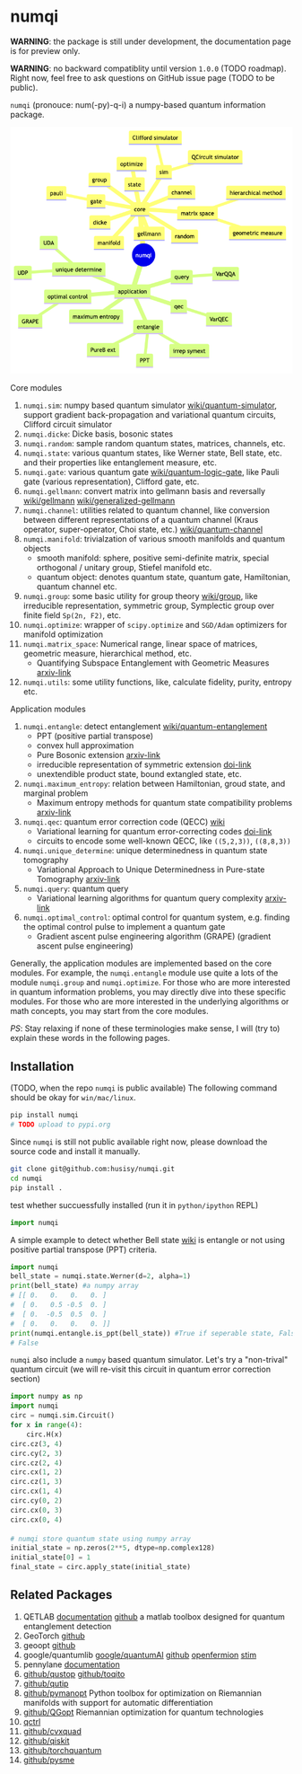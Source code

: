 # numqi

**WARNING**: the package is still under development, the documentation page is for preview only.

**WARNING**: no backward compatiblity until version `1.0.0` (TODO roadmap). Right now, feel free to ask questions on GitHub issue page (TODO to be public).

`numqi` (pronouce: num(-py)-q-i) a numpy-based quantum information package.

![project-structure](data/project-structure.png)

Core modules

1. `numqi.sim`: numpy based quantum simulator [wiki/quantum-simulator](https://en.wikipedia.org/wiki/Quantum_simulator), support gradient back-propagation and variational quantum circuits, Clifford circuit simulator
2. `numqi.dicke`: Dicke basis, bosonic states
3. `numqi.random`: sample random quantum states, matrices, channels, etc.
4. `numqi.state`: various quantum states, like Werner state, Bell state, etc. and their properties like entanglement measure, etc.
5. `numqi.gate`: various quantum gate [wiki/quantum-logic-gate](https://en.wikipedia.org/wiki/Quantum_logic_gate), like Pauli gate (various representation), Clifford gate, etc.
6. `numqi.gellmann`: convert matrix into gellmann basis and reversally [wiki/gellmann](https://en.wikipedia.org/wiki/Gell-Mann_matrices) [wiki/generalized-gellmann](https://en.wikipedia.org/wiki/Generalizations_of_Pauli_matrices)
7. `numqi.channel`: utilities related to quantum channel, like conversion between different representations of a quantum channel (Kraus operator, super-operator, Choi state, etc.) [wiki/quantum-channel](https://en.wikipedia.org/wiki/Quantum_channel)
8. `numqi.manifold`: trivialzation of various smooth manifolds and quantum objects
    * smooth manifold: sphere, positive semi-definite matrix, special orthogonal / unitary group, Stiefel manifold etc.
    * quantum object: denotes quantum state, quantum gate, Hamiltonian, quantum channel etc.
9. `numqi.group`: some basic utility for group theory [wiki/group](https://en.wikipedia.org/wiki/Group_(mathematics)), like irreducible representation, symmetric group, Symplectic group over finite field `Sp(2n, F2)`, etc.
10. `numqi.optimize`: wrapper of `scipy.optimize` and `SGD/Adam` optimizers for manifold optimization
11. `numqi.matrix_space`: Numerical range, linear space of matrices, geometric measure, hierarchical method, etc.
     * Quantifying Subspace Entanglement with Geometric Measures [arxiv-link](https://arxiv.org/abs/2311.10353)
12. `numqi.utils`: some utility functions, like, calculate fidelity, purity, entropy etc.

Application modules

1. `numqi.entangle`: detect entanglement [wiki/quantum-entanglement](https://en.wikipedia.org/wiki/Quantum_entanglement)
    * PPT (positive partial transpose)
    * convex hull approximation
    * Pure Bosonic extension [arxiv-link](https://arxiv.org/abs/2209.10934)
    * irreducible representation of symmetric extension [doi-link](https://doi.org/10.3390/e25101425)
    * unextendible product state, bound extangled state, etc.
2. `numqi.maximum_entropy`: relation between Hamiltonian, groud state, and marginal problem
    * Maximum entropy methods for quantum state compatibility problems [arxiv-link](https://arxiv.org/abs/2207.11645)
3. `numqi.qec`: quantum error correction code (QECC) [wiki](https://en.wikipedia.org/wiki/Quantum_error_correction)
    * Variational learning for quantum error-correcting codes [doi-link](https://doi.org/10.22331/q-2022-10-06-828)
    * circuits to encode some well-known QECC, like `((5,2,3))`, `((8,8,3))`
4. `numqi.unique_determine`: unique determinedness in quantum state tomography
    * Variational Approach to Unique Determinedness in Pure-state Tomography [arxiv-link](https://arxiv.org/abs/2305.10811)
5. `numqi.query`: quantum query
    * Variational learning algorithms for quantum query complexity [arxiv-link](https://arxiv.org/abs/2205.07449)
6. `numqi.optimal_control`: optimal control for quantum system, e.g. finding the optimal control pulse to implement a quantum gate
    * Gradient ascent pulse engineering algorithm (GRAPE) (gradient ascent pulse engineering)

Generally, the application modules are implemented based on the core modules. For example, the `numqi.entangle` module use quite a lots of the module `numqi.group` and `numqi.optimize`. For those who are more interested in quantum information problems, you may directly dive into these specific modules. For those who are more interested in the underlying algorithms or math concepts, you may start from the core modules.

*PS*: Stay relaxing if none of these terminologies make sense, I will (try to) explain these words in the following pages.

## Installation

(TODO, when the repo `numqi` is public available) The following command should be okay for `win/mac/linux`.

```bash
pip install numqi
# TODO upload to pypi.org
```

Since `numqi` is still not public available right now, please download the source code and install it manually.

```bash
git clone git@github.com:husisy/numqi.git
cd numqi
pip install .
```

test whether succuessfully installed (run it in `python/ipython` REPL)

```python
import numqi
```

A simple example to detect whether Bell state [wiki](https://en.wikipedia.org/wiki/Bell_state) is entangle or not using positive partial transpose (PPT) criteria.

```python
import numqi
bell_state = numqi.state.Werner(d=2, alpha=1)
print(bell_state) #a numpy array
# [[ 0.   0.   0.   0. ]
#  [ 0.   0.5 -0.5  0. ]
#  [ 0.  -0.5  0.5  0. ]
#  [ 0.   0.   0.   0. ]]
print(numqi.entangle.is_ppt(bell_state)) #True if seperable state, False is entangle state (small probability also return True)
# False
```

`numqi` also include a `numpy` based quantum simulator. Let's try a "non-trival" quantum circuit (we will re-visit this circuit in quantum error correction section)

```python
import numpy as np
import numqi
circ = numqi.sim.Circuit()
for x in range(4):
    circ.H(x)
circ.cz(3, 4)
circ.cy(2, 3)
circ.cz(2, 4)
circ.cx(1, 2)
circ.cz(1, 3)
circ.cx(1, 4)
circ.cy(0, 2)
circ.cx(0, 3)
circ.cx(0, 4)

# numqi store quantum state using numpy array
initial_state = np.zeros(2**5, dtype=np.complex128)
initial_state[0] = 1
final_state = circ.apply_state(initial_state)
```

## Related Packages

1. QETLAB [documentation](https://qetlab.com/) [github](https://github.com/nathanieljohnston/QETLAB) a matlab toolbox designed for quantum entanglement detection
2. GeoTorch [github](https://github.com/Lezcano/geotorch)
3. geoopt [github](https://github.com/geoopt/geoopt)
4. google/quantumlib [google/quantumAI](https://quantumai.google/software) [github](https://github.com/quantumlib) [openfermion](https://github.com/quantumlib/OpenFermion) [stim](https://github.com/quantumlib/Stim)
5. pennylane [documentation](https://docs.pennylane.ai/en/stable/)
6. [github/qustop](https://github.com/vprusso/qustop) [github/toqito](https://github.com/vprusso/toqito)
7. [github/qutip](https://github.com/qutip)
8. [github/pymanopt](https://github.com/pymanopt/pymanopt) Python toolbox for optimization on Riemannian manifolds with support for automatic differentiation
9. [github/QGopt](https://github.com/LuchnikovI/QGOpt) Riemannian optimization for quantum technologies
10. [qctrl](https://docs.q-ctrl.com/references/qctrl/index.html)
11. [github/cvxquad](https://github.com/hfawzi/cvxquad)
12. [github/qiskit](https://github.com/Qiskit/qiskit)
13. [github/torchquantum](https://github.com/mit-han-lab/torchquantum)
14. [github/pysme](https://github.com/CQuIC/pysme)
